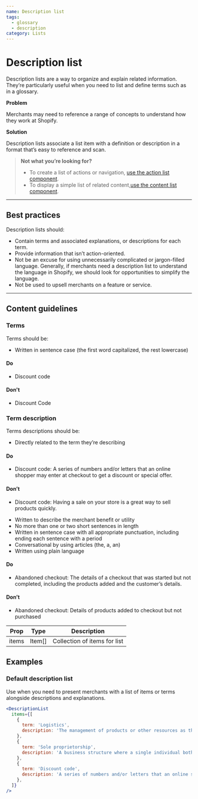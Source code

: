 ```yaml
---
name: Description list
tags:
  - glossary
  - description
category: Lists
---
```


# Description list
Description lists are a way to organize and explain related information.
They’re particularly useful when you need to list and define terms such as in a
glossary.

**Problem**

Merchants may need to reference a range of concepts to understand how they work
at Shopify.

**Solution**

Description lists associate a list item with a definition or description in a
format that’s easy to reference and scan.

>**Not what you’re looking for?**
>* To create a list of actions or navigation, [use the action list component](/components/actions/action-list).
>* To display a simple list of related content,[use the content list component](components/lists/description-list).

---

## Best practices

Description lists should:

* Contain terms and associated explanations, or descriptions for each term.
* Provide information that isn’t action-oriented.
* Not be an excuse for using unnecessarily complicated or jargon-filled
language. Generally, if merchants need a description list to understand the
language in Shopify, we should look for opportunities to simplify the language.
* Not be used to upsell merchants on a feature or service.

---

## Content guidelines

### Terms

Terms should be:

* Written in sentence case (the first word capitalized, the rest lowercase)

<!-- usagelist -->
#### Do
- Discount code

#### Don't
- Discount Code
<!-- end -->

### Term description

Terms descriptions should be:

* Directly related to the term they’re describing

<!-- usagelist -->
#### Do
- Discount code: A series of numbers and/or letters that an online shopper may enter at checkout
to get a discount or special offer.

#### Don’t
- Discount code: Having a sale on your store is a great way to sell products quickly.
<!-- end -->

* Written to describe the merchant benefit or utility
* No more than one or two short sentences in length
* Written in sentence case with all appropriate punctuation, including ending
each sentence with a period
* Conversational by using articles (the, a, an)
* Written using plain language

<!-- usagelist -->
#### Do
- Abandoned checkout: The details of a checkout that was started but not completed, including the
products added and the customer’s details.

#### Don’t
- Abandoned checkout: Details of products added to checkout but not purchased

<!-- end -->

| Prop | Type | Description |
| ---- | ---- | ----------- |
| items | Item[] | Collection of items for list |

## Examples

### Default description list

Use when you need to present merchants with a list of items or terms alongside descriptions and explanations.

```jsx
<DescriptionList
  items={[
    {
      term: 'Logistics',
      description: 'The management of products or other resources as they travel between a point of origin and a destination.',
    },
    {
      term: 'Sole proprietorship',
      description: 'A business structure where a single individual both owns and runs the company.',
    },
    {
      term: 'Discount code',
      description: 'A series of numbers and/or letters that an online shopper may enter at checkout to get a discount or special offer.',
    },
  ]}
/>
```
